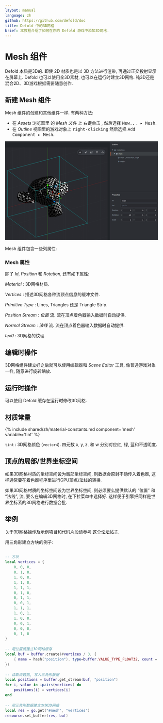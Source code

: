 ```yaml
---
layout: manual
language: zh
github: https://github.com/defold/doc
title: Defold 中的3D网格
brief: 本教程介绍了如何在你的 Defold 游戏中添加3D网格.
---
```


# Mesh 组件

Defold 本质是3D的. 即使 2D 材质也是以 3D 方法进行渲染, 再通过正交投射显示在屏幕上. Defold 也可以使用全3D素材, 也可以在运行时建立3D网格. 纯3D还是混合2D、3D游戏根据需要随意创作.

## 新建 Mesh 组件

Mesh 组件的创建和其他组件一样. 有两种方法:

- 在 *Assets* 浏览器里 的 *Mesh 文件* 上 <kbd>右键单击</kbd> , 然后选择 <kbd>New... ▸ Mesh</kbd>.
- 在 *Outline* 视图里的游戏对象上 <kbd>right-clicking</kbd> 然后选择 <kbd>Add Component ▸ Mesh</kbd>.

![Mesh in game object](/manuals/images/mesh/mesh.png)

Mesh 组件包含一些列属性:

### Mesh 属性

除了 *Id*, *Position* 和 *Rotation*, 还有如下属性:

*Material*
: 3D网格材质.

*Vertices*
: 描述3D网格各种流顶点信息的缓冲文件.

*Primitive Type*
: Lines, Triangles 还是 Triangle Strip.

*Position Stream*
: *位置* 流. 流在顶点着色器输入数据时自动提供.

*Normal Stream*
: *法线* 流. 流在顶点着色器输入数据时自动提供.

*tex0*
: 3D网格的纹理.

## 编辑时操作

3D网格组件建立好之后就可以使用编辑器和 *Scene Editor* 工具, 像普通游戏对象一样, 随意进行旋转缩放.

## 运行时操作

可以使用 Defold 缓存在运行时修改3D网格.

## 材质常量

{% include shared/zh/material-constants.md component='mesh' variable='tint' %}

`tint`
: 3D网格颜色 (`vector4`). 四元数 x, y, z, 和 w 分别对应红, 绿, 蓝和不透明度.

## 顶点的局部/世界坐标空间
如果3D网格材质的坐标空间设为局部坐标空间, 则数据会原封不动传入着色器, 这样通常要在着色器程序里进行GPU顶点/法线的转换.

如果3D网格材质的坐标空间设为世界坐标空间, 则必须要么提供默认的 “位置” 和 “法线”, 流, 要么在编辑3D网格时, 在下拉菜单中选择好. 这样便于引擎把同样是世界坐标系的3D网格进行数据合批.

## 举例
关于3D网格操作及示例项目和代码片段请参考 [这个论坛帖子](https://forum.defold.com/t/mesh-component-in-defold-1-2-169-beta/65137).

用三角形建立方块的例子:

```Lua

-- 方块
local vertices = {
	0, 0, 0,
	0, 1, 0,
	1, 0, 0,
	1, 1, 0,
	1, 1, 1,
	0, 1, 0,
	0, 1, 1,
	0, 0, 1,
	1, 1, 1,
	1, 0, 1,
	1, 0, 0,
	0, 0, 1,
	0, 0, 0,
	0, 1, 0
}

-- 用位置流建立3D网格缓存
local buf = buffer.create(#vertices / 3, {
	{ name = hash("position"), type=buffer.VALUE_TYPE_FLOAT32, count = 3 }
})

-- 读取流数据, 写入三角形数据
local positions = buffer.get_stream(buf, "position")
for i, value in ipairs(vertices) do
	positions[i] = vertices[i]
end

-- 用三角形数据建立方块3D网格
local res = go.get("#mesh", "vertices")
resource.set_buffer(res, buf)
```
